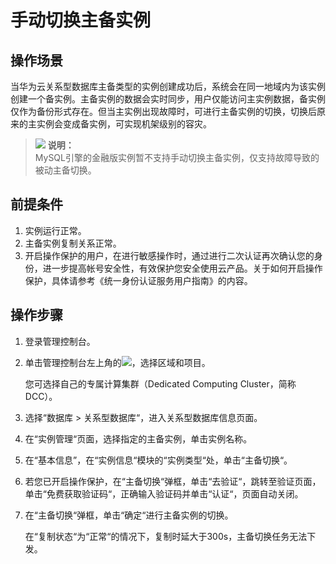# 手动切换主备实例<a name="TOPIC_0142028474"></a>

## 操作场景<a name="section65309468111824"></a>

当华为云关系型数据库主备类型的实例创建成功后，系统会在同一地域内为该实例创建一个备实例。主备实例的数据会实时同步，用户仅能访问主实例数据，备实例仅作为备份形式存在。但当主实例出现故障时，可进行主备实例的切换，切换后原来的主实例会变成备实例，可实现机架级别的容灾。

>![](public_sys-resources/icon-note.gif) **说明：**   
>MySQL引擎的金融版实例暂不支持手动切换主备实例，仅支持故障导致的被动主备切换。  

## 前提条件<a name="section45499509111836"></a>

1.  实例运行正常。
2.  主备实例复制关系正常。
3.  开启操作保护的用户，在进行敏感操作时，通过进行二次认证再次确认您的身份，进一步提高帐号安全性，有效保护您安全使用云产品。关于如何开启操作保护，具体请参考《统一身份认证服务用户指南》的内容。

## 操作步骤<a name="section44566875111846"></a>

1.  登录管理控制台。
2.  单击管理控制台左上角的![](figures/image_0142028501.png)，选择区域和项目。

    您可选择自己的专属计算集群（Dedicated Computing Cluster，简称DCC）。

3.  选择“数据库  \>  关系型数据库“，进入关系型数据库信息页面。
4.  在“实例管理“页面，选择指定的主备实例，单击实例名称。
5.  在“基本信息”，在“实例信息“模块的“实例类型“处，单击“主备切换“。
6.  若您已开启操作保护，在“主备切换“弹框，单击“去验证“，跳转至验证页面，单击“免费获取验证码“，正确输入验证码并单击“认证“，页面自动关闭。
7.  在“主备切换“弹框，单击“确定“进行主备实例的切换。

    在“复制状态“为“正常“的情况下，复制时延大于300s，主备切换任务无法下发。


